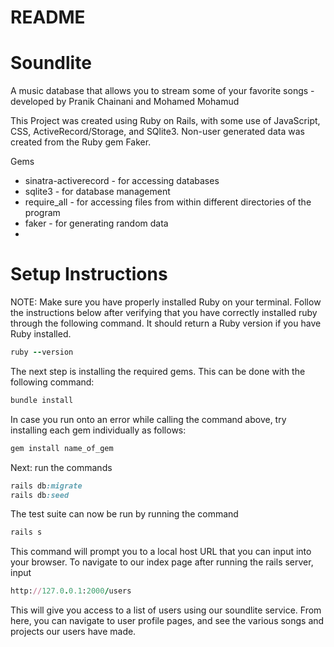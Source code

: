 # README

<h1>Soundlite</h1>

A music database that allows you to stream some of your favorite songs -  developed by Pranik Chainani and Mohamed Mohamud

This Project was created using Ruby on Rails, with some use of JavaScript, CSS, ActiveRecord/Storage, and SQlite3. 
Non-user generated data was created from the Ruby gem Faker.

Gems
* sinatra-activerecord - for accessing databases
* sqlite3 - for database management
* require_all - for accessing files from within different directories of the program
* faker - for generating random data
* 


<h1>Setup Instructions</h1>
NOTE: Make sure you have properly installed Ruby on your terminal. Follow the instructions below after verifying that you have correctly installed ruby through the following command. It should return a Ruby version if you have Ruby installed.

```Ruby
ruby --version
```

The next step is installing the required gems. This can be done with the following command:

```Ruby
bundle install
```
In case you run onto an error while calling the command above, try installing each gem individually as follows:
```Ruby
gem install name_of_gem
```
Next: run the commands 

```Ruby
rails db:migrate
rails db:seed
```

The test suite can now be run by running the command 
   ```Ruby 
   rails s
   ```
   

This command will prompt you to a local host URL that you can input into your browser.
To navigate to our index page after running the rails server, input

```Ruby
http://127.0.0.1:2000/users
```

This will give you access to a list of users using our soundlite service. From here, you can navigate to user profile pages, and see the various songs and projects our users have made.  

